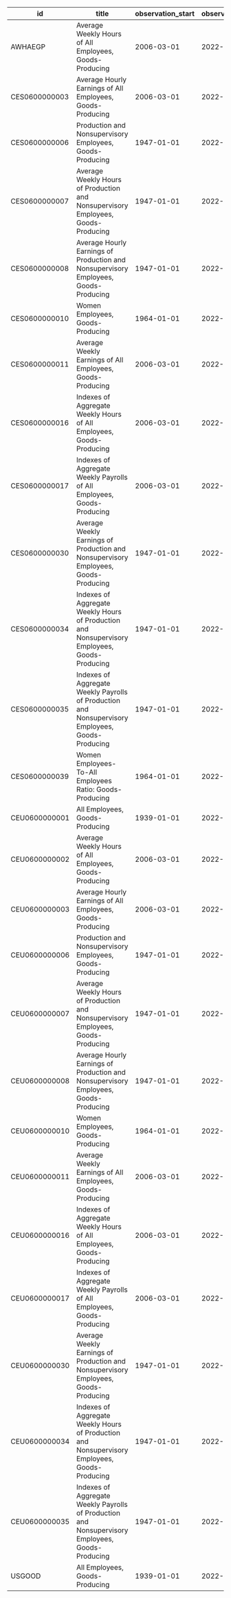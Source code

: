| id            | title                                                                                            | observation_start   | observation_end   |
|---------------|--------------------------------------------------------------------------------------------------|---------------------|-------------------|
| AWHAEGP       | Average Weekly Hours of All Employees, Goods-Producing                                           | 2006-03-01          | 2022-03-01        |
| CES0600000003 | Average Hourly Earnings of All Employees, Goods-Producing                                        | 2006-03-01          | 2022-03-01        |
| CES0600000006 | Production and Nonsupervisory Employees, Goods-Producing                                         | 1947-01-01          | 2022-03-01        |
| CES0600000007 | Average Weekly Hours of Production and Nonsupervisory Employees, Goods-Producing                 | 1947-01-01          | 2022-03-01        |
| CES0600000008 | Average Hourly Earnings of Production and Nonsupervisory Employees, Goods-Producing              | 1947-01-01          | 2022-03-01        |
| CES0600000010 | Women Employees, Goods-Producing                                                                 | 1964-01-01          | 2022-03-01        |
| CES0600000011 | Average Weekly Earnings of All Employees, Goods-Producing                                        | 2006-03-01          | 2022-03-01        |
| CES0600000016 | Indexes of Aggregate Weekly Hours of All Employees, Goods-Producing                              | 2006-03-01          | 2022-03-01        |
| CES0600000017 | Indexes of Aggregate Weekly Payrolls of All Employees, Goods-Producing                           | 2006-03-01          | 2022-03-01        |
| CES0600000030 | Average Weekly Earnings of Production and Nonsupervisory Employees, Goods-Producing              | 1947-01-01          | 2022-03-01        |
| CES0600000034 | Indexes of Aggregate Weekly Hours of Production and Nonsupervisory Employees, Goods-Producing    | 1947-01-01          | 2022-03-01        |
| CES0600000035 | Indexes of Aggregate Weekly Payrolls of Production and Nonsupervisory Employees, Goods-Producing | 1947-01-01          | 2022-03-01        |
| CES0600000039 | Women Employees-To-All Employees Ratio: Goods-Producing                                          | 1964-01-01          | 2022-03-01        |
| CEU0600000001 | All Employees, Goods-Producing                                                                   | 1939-01-01          | 2022-03-01        |
| CEU0600000002 | Average Weekly Hours of All Employees, Goods-Producing                                           | 2006-03-01          | 2022-03-01        |
| CEU0600000003 | Average Hourly Earnings of All Employees, Goods-Producing                                        | 2006-03-01          | 2022-03-01        |
| CEU0600000006 | Production and Nonsupervisory Employees, Goods-Producing                                         | 1947-01-01          | 2022-03-01        |
| CEU0600000007 | Average Weekly Hours of Production and Nonsupervisory Employees, Goods-Producing                 | 1947-01-01          | 2022-03-01        |
| CEU0600000008 | Average Hourly Earnings of Production and Nonsupervisory Employees, Goods-Producing              | 1947-01-01          | 2022-03-01        |
| CEU0600000010 | Women Employees, Goods-Producing                                                                 | 1964-01-01          | 2022-03-01        |
| CEU0600000011 | Average Weekly Earnings of All Employees, Goods-Producing                                        | 2006-03-01          | 2022-03-01        |
| CEU0600000016 | Indexes of Aggregate Weekly Hours of All Employees, Goods-Producing                              | 2006-03-01          | 2022-03-01        |
| CEU0600000017 | Indexes of Aggregate Weekly Payrolls of All Employees, Goods-Producing                           | 2006-03-01          | 2022-03-01        |
| CEU0600000030 | Average Weekly Earnings of Production and Nonsupervisory Employees, Goods-Producing              | 1947-01-01          | 2022-03-01        |
| CEU0600000034 | Indexes of Aggregate Weekly Hours of Production and Nonsupervisory Employees, Goods-Producing    | 1947-01-01          | 2022-03-01        |
| CEU0600000035 | Indexes of Aggregate Weekly Payrolls of Production and Nonsupervisory Employees, Goods-Producing | 1947-01-01          | 2022-03-01        |
| USGOOD        | All Employees, Goods-Producing                                                                   | 1939-01-01          | 2022-03-01        |